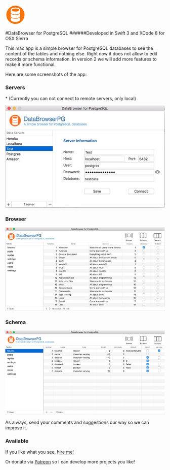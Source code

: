 ![AppIcon](https://raw.githubusercontent.com/kuyawa/DataBrowserPG/master/Screenshots/AppIcon.png)

#DataBrowser for PostgreSQL
######Developed in Swift 3 and XCode 8 for OSX Sierra

This mac app is a simple browser for PostgreSQL databases to see the content of the tables and nothing else. Right now it does not allow to edit records or schema information. In version 2 we will add more features to make it more functional.

Here are some screenshots of the app:


### Servers

\* (Currently you can not connect to remote servers, only local)

![Screenshot](https://raw.githubusercontent.com/kuyawa/DataBrowserPG/master/Screenshots/Screenshot1.jpg)

### Browser

![Screenshot](https://raw.githubusercontent.com/kuyawa/DataBrowserPG/master/Screenshots/Screenshot2.jpg)

### Schema

![Screenshot](https://raw.githubusercontent.com/kuyawa/DataBrowserPG/master/Screenshots/Screenshot3.jpg)

As always, send your comments and suggestions our way so we can improve it.

### Available

If you like what you see, [hire me!](mailto:haxapp@gmail.com)

Or donate via [Patreon](https://www.patreon.com/kuyawa) so I can develop more projects you like!